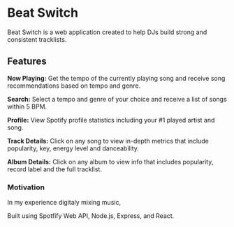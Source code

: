# Beat Switch

Beat Switch is a web application created to help DJs build strong and consistent tracklists.

## Features
**Now Playing:** Get the tempo of the currently playing song and receive song recommendations based on tempo and genre.


**Search:** Select a tempo and genre of your choice and receive a list of songs within 5 BPM.


**Profile:** View Spotify profile statistics including your #1 played artist and song.


**Track Details:** Click on any song to view in-depth metrics that include popularity, key, energy level and danceability.


**Album Details:** Click on any album to view info that includes popularity, record label and the full tracklist.



### Motivation

In my experience digitaly mixing music, 



Built using Spotfify Web API, Node.js, Express, and React. 

 
